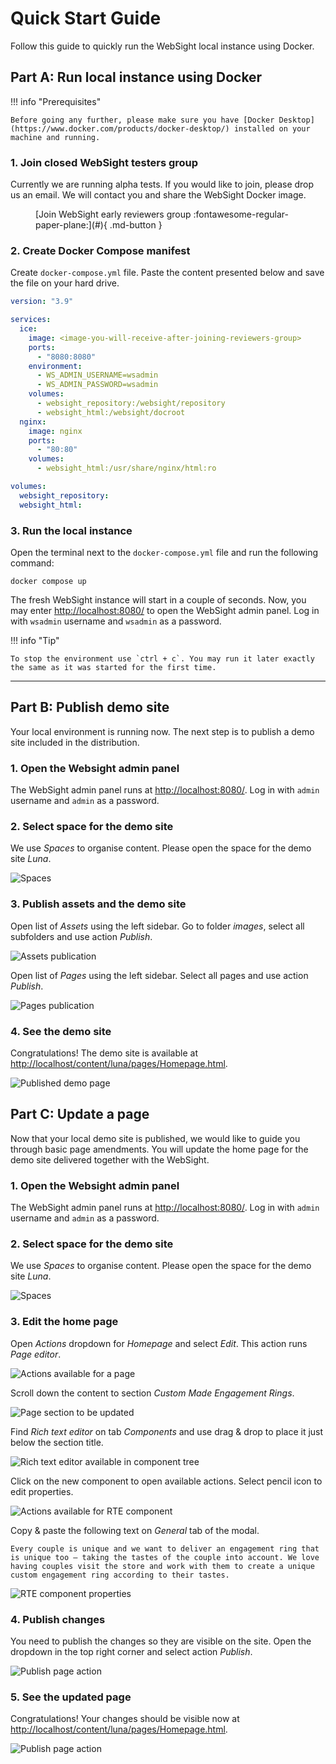 # Quick Start Guide

Follow this guide to quickly run the WebSight local instance using Docker.

## Part A: Run local instance using Docker

!!! info "Prerequisites"

    Before going any further, please make sure you have [Docker Desktop](https://www.docker.com/products/docker-desktop/) installed on your machine and running.

### 1. Join closed WebSight testers group

Currently we are running alpha tests. If you would like to join, please drop us an email. We will contact you and share the WebSight Docker image.

<figure markdown>
  [Join WebSight early reviewers group :fontawesome-regular-paper-plane:](#){ .md-button }
</figure>

### 2. Create Docker Compose manifest

Create `docker-compose.yml` file. Paste the content presented below and save the file on your hard drive.

``` yaml title="docker-compose.yml"
version: "3.9"

services:
  ice:
    image: <image-you-will-receive-after-joining-reviewers-group>
    ports:
      - "8080:8080"
    environment:
      - WS_ADMIN_USERNAME=wsadmin
      - WS_ADMIN_PASSWORD=wsadmin
    volumes:
      - websight_repository:/websight/repository
      - websight_html:/websight/docroot
  nginx:
    image: nginx
    ports:
      - "80:80"
    volumes:
      - websight_html:/usr/share/nginx/html:ro

volumes:
  websight_repository:
  websight_html:
```

### 3. Run the local instance

Open the terminal next to the `docker-compose.yml` file and run the following command:

```
docker compose up
```

The fresh WebSight instance will start in a couple of seconds. Now, you may enter [http://localhost:8080/](http://localhost:8080/) to open the WebSight admin panel.
Log in with `wsadmin` username and `wsadmin` as a password.

!!! info "Tip"
  
    To stop the environment use `ctrl + c`. You may run it later exactly the same as it was started for the first time.

---

## Part B: Publish demo site

Your local environment is running now. The next step is to publish a demo site included in the distribution. 

### 1. Open the Websight admin panel

The WebSight admin panel runs at [http://localhost:8080/](http://localhost:8080/). Log in with `admin` username and `admin` as a password.

### 2. Select space for the demo site

We use _Spaces_ to organise content. Please open the space for the demo site _Luna_.

![Spaces](./quick-start-spaces.png)

### 3. Publish assets and the demo site

Open list of _Assets_ using the left sidebar. Go to folder _images_, select all subfolders and use action _Publish_.

![Assets publication](./quick-start-assets-publication.png)

Open list of _Pages_ using the left sidebar. Select all pages and use action _Publish_.

![Pages publication](./quick-start-pages-publication.png)

### 4. See the demo site

Congratulations! The demo site is available at [http://localhost/content/luna/pages/Homepage.html](http://localhost/content/luna/pages/Homepage.html).

![Published demo page](./quick-start-published-page.png)

## Part C: Update a page

Now that your local demo site is published, we would like to guide you through basic page amendments. You will update the home page for the demo site delivered together with the WebSight.

### 1. Open the Websight admin panel

The WebSight admin panel runs at [http://localhost:8080/](http://localhost:8080/). Log in with `admin` username and `admin` as a password.

### 2. Select space for the demo site

We use _Spaces_ to organise content. Please open the space for the demo site _Luna_.

![Spaces](./quick-start-spaces.png)

### 3. Edit the home page

Open _Actions_ dropdown for _Homepage_ and select _Edit_. This action runs _Page editor_. 

![Actions available for a page](./quick-start-page-actions.png)

Scroll down the content to section _Custom Made Engagement Rings_.

![Page section to be updated](./quick-start-page-section.png)

Find _Rich text editor_ on tab _Components_ and use drag & drop to place it just below the section title. 

![Rich text editor available in component tree](./quick-start-RTE-component.png)

Click on the new component to open available actions. Select pencil icon to edit properties.

![Actions available for RTE component](./quick-start-RTE-editing.png)

Copy & paste the following text on _General_ tab of the modal.

```
Every couple is unique and we want to deliver an engagement ring that is unique too – taking the tastes of the couple into account. We love having couples visit the store and work with them to create a unique custom engagement ring according to their tastes.
```

![RTE component properties](./quick-start-RTE-properties.png)

### 4. Publish changes

You need to publish the changes so they are visible on the site. Open the dropdown in the top right corner and select action _Publish_.

![Publish page action](./quick-start-publish-page.png)

### 5. See the updated page

Congratulations! Your changes should be visible now at [http://localhost/content/luna/pages/Homepage.html](http://localhost/content/luna/pages/Homepage.html). 

![Publish page action](./quick-start-updated-page.png)